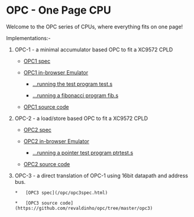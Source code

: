 OPC - One Page CPU
==================

Welcome to the OPC series of CPUs, where everything fits on one page!

Implementations:-

  1.  OPC-1 - a minimal accumulator based OPC to fit a XC9572 CPLD

      *   [OPC1 spec](/opc/opc1spec.html)

      *   [OPC1 in-browser Emulator](/opc/opc1jsemu.html?d=88eda800f800)

          *    [...running the test program test.s](/opc/opc1jsemu.html?d=8800c0021002c003888080ff88f09801d114d90e8033d91a9801e11ef800c000f000c0018801f00088ff9800c930d92a0801f0000800e800)

          *    [...running a fibonacci program fib.s](/opc/opc1jsemu.html?d=8812c0118809c0088800c000c001c0038801c002401180ff08119801c0118800401180ff08119801c01188e9c007e13e80ff08079801c007d13cd92ef8004008f000c00680ff08089801c0080806400880ff08089801c00880ff08001802c00408011803c0050804401180ff08119801c0110805401180ff08119801c0110802c0000803c0010804c0020805c0038801f00008089ffec0084808c0068801f00008089ffec0080806f0004808e800)

      *   [OPC1 source code](https://github.com/revaldinho/opc/tree/master/opc1)
  2.  OPC-2 - a load/store based OPC to fit a XC9572 CPLD

      *   [OPC2 spec](/opc/opc2spec.html)

      *   [OPC2 in-browser Emulator](/opc/opc2jsemu.html?d=80003080ff2080103080110010600080183080017000f0007000)

          *    [...running a pointer test program ptrtest.s](/opc/opc2jsemu.html?d=802030601080f030a010c01030802130601080f130a010c010f000)

      *   [OPC2 source code](https://github.com/revaldinho/opc/tree/master/opc2)
  3.  OPC-3 - a direct translation of OPC-1 using 16bit datapath and address bus.

          *   [OPC3 spec](/opc/opc3spec.html)

          *   [OPC3 source code](https://github.com/revaldinho/opc/tree/master/opc3)
